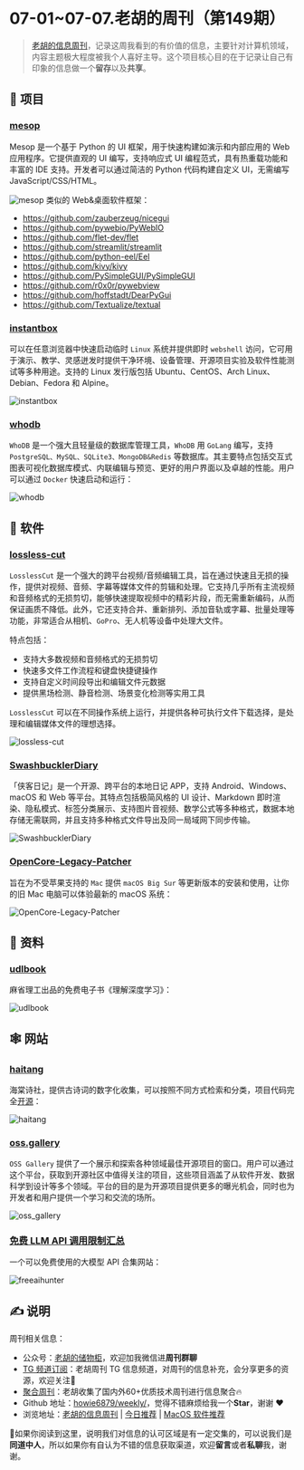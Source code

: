 # 07-01~07-07.老胡的周刊（第149期）

> [老胡的信息周刊](https://weekly.howie6879.com/)，记录这周我看到的有价值的信息，主要针对计算机领域，内容主题极大程度被我个人喜好主导。这个项目核心目的在于记录让自己有印象的信息做一个**留存**以及**共享**。

## 🎯 项目

### [mesop](https://github.com/google/mesop)

Mesop 是一个基于 Python 的 UI 框架，用于快速构建如演示和内部应用的 Web 应用程序。它提供直观的 UI 编写，支持响应式 UI 编程范式，具有热重载功能和丰富的 IDE 支持。开发者可以通过简洁的 Python 代码构建自定义 UI，无需编写 JavaScript/CSS/HTML。

![mesop](https://images-1252557999.file.myqcloud.com/uPic/mesop.jpg)
类似的 Web&桌面软件框架：

- https://github.com/zauberzeug/nicegui
- https://github.com/pywebio/PyWebIO
- https://github.com/flet-dev/flet
- https://github.com/streamlit/streamlit
- https://github.com/python-eel/Eel
- https://github.com/kivy/kivy
- https://github.com/PySimpleGUI/PySimpleGUI
- https://github.com/r0x0r/pywebview
- https://github.com/hoffstadt/DearPyGui
- https://github.com/Textualize/textual

### [instantbox](https://github.com/instantbox/instantbox)

可以在任意浏览器中快速启动临时 `Linux` 系统并提供即时 `webshell` 访问，它可用于演示、教学、灵感迸发时提供干净环境、设备管理、开源项目实验及软件性能测试等多种用途。支持的 Linux 发行版包括 Ubuntu、CentOS、Arch Linux、Debian、Fedora 和 Alpine。

![instantbox](https://images-1252557999.file.myqcloud.com/uPic/instantbox.jpg)

### [whodb](https://github.com/clidey/whodb)

`WhoDB` 是一个强大且轻量级的数据库管理工具，`WhoDB` 用 `GoLang` 编写，支持 `PostgreSQL、MySQL、SQLite3、MongoDB&Redis` 等数据库。其主要特点包括交互式图表可视化数据库模式、内联编辑与预览、更好的用户界面以及卓越的性能。用户可以通过 `Docker` 快速启动和运行：

![whodb](https://images-1252557999.file.myqcloud.com/uPic/whodb.png)

## 🤖 软件

### [lossless-cut](https://github.com/mifi/lossless-cut)

`LosslessCut` 是一个强大的跨平台视频/音频编辑工具，旨在通过快速且无损的操作，提供对视频、音频、字幕等媒体文件的剪辑和处理。它支持几乎所有主流视频和音频格式的无损剪切，能够快速提取视频中的精彩片段，而无需重新编码，从而保证画质不降低。此外，它还支持合并、重新排列、添加音轨或字幕、批量处理等功能，非常适合从相机、`GoPro`、无人机等设备中处理大文件。

特点包括：
- 支持大多数视频和音频格式的无损剪切
- 快速多文件工作流程和键盘快捷键操作
- 支持自定义时间段导出和编辑文件元数据
- 提供黑场检测、静音检测、场景变化检测等实用工具

`LosslessCut` 可以在不同操作系统上运行，并提供各种可执行文件下载选择，是处理和编辑媒体文件的理想选择。

![lossless-cut](https://images-1252557999.file.myqcloud.com/uPic/lossless-cut.jpg)

### [SwashbucklerDiary](https://github.com/Yu-Core/SwashbucklerDiary)

「侠客日记」是一个开源、跨平台的本地日记 APP，支持 Android、Windows、macOS 和 Web 等平台。其特点包括极简风格的 UI 设计、Markdown 即时渲染、隐私模式、标签分类展示、支持图片音视频、数学公式等多种格式，数据本地存储无需联网，并且支持多种格式文件导出及同一局域网下同步传输。

![SwashbucklerDiary](https://images-1252557999.file.myqcloud.com/uPic/SwashbucklerDiary.jpg)

### [OpenCore-Legacy-Patcher](https://github.com/dortania/OpenCore-Legacy-Patcher)

旨在为不受苹果支持的 `Mac` 提供 `macOS Big Sur` 等更新版本的安装和使用，让你的旧 Mac 电脑可以体验最新的 macOS 系统：

![OpenCore-Legacy-Patcher](https://images-1252557999.file.myqcloud.com/uPic/OpenCore-Legacy-Patcher.jpg)

## 👀 资料

### [udlbook](https://udlbook.github.io/udlbook/)

麻省理工出品的免费电子书《理解深度学习》：

![udlbook](https://images-1252557999.file.myqcloud.com/uPic/udlbook.jpg)

## 🕸 网站

### [haitang](https://github.com/javayhu/haitang)

海棠诗社，提供古诗词的数字化收集，可以按照不同方式检索和分类，项目代码完全[开源](https://github.com/javayhu/haitang)：

![haitang](https://images-1252557999.file.myqcloud.com/uPic/haitang.jpg)

### [oss.gallery](https://oss.gallery/)

`OSS Gallery` 提供了一个展示和探索各种领域最佳开源项目的窗口。用户可以通过这个平台，获取到开源社区中值得关注的项目，这些项目涵盖了从软件开发、数据科学到设计等多个领域。平台的目的是为开源项目提供更多的曝光机会，同时也为开发者和用户提供一个学习和交流的场所。

![oss_gallery](https://images-1252557999.file.myqcloud.com/uPic/oss_gallery.jpg)

### [免费 LLM API 调用限制汇总](https://www.freeaihunter.com/)

一个可以免费使用的大模型 API 合集网站：

![freeaihunter](https://images-1252557999.file.myqcloud.com/uPic/ixNx89.png)

## ✍️ 说明

周刊相关信息：

- 公众号：[老胡的储物柜](https://images-1252557999.file.myqcloud.com/uPic/ETIbMe.jpg)，欢迎加我微信进**周刊群聊**
- [TG 频道订阅](https://t.me/howie_weekly)：老胡周刊 TG 信息频道，对周刊的信息补充，会分享更多的资源，欢迎关注👏
- [聚合周刊](https://www.fre321.com/weekly)：老胡收集了国内外60+优质技术周刊进行信息聚合🔥
- Github 地址：[howie6879/weekly/](https://github.com/howie6879/weekly/)，觉得不错麻烦给我一个**Star**，谢谢 ❤️
- 浏览地址：[老胡的信息周刊](https://weekly.howie6879.com) | [今日推荐](https://weekly.howie6879.com/recommend/index.html) | [MacOS 软件推荐](https://weekly.howie6879.com/soft/mac.html)

🙌如果你阅读到这里，说明我们对信息的认可区域是有一定交集的，可以说我们是**同道中人**，所以如果你有自认为不错的信息获取渠道，欢迎**留言**或者**私聊**我，谢谢。
